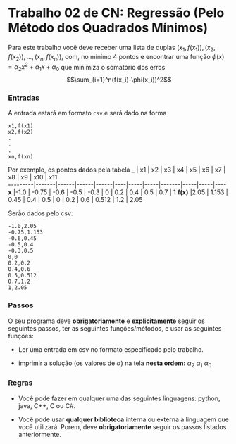 # Trabalho 02 de CN: Regressão (Pelo Método dos Quadrados Mínimos)

Para este trabalho você deve receber uma lista de duplas $(x_1, f(x_1)), (x_2, f(x_2)), ..., (x_n, f(x_n))$, com, no mínimo 4 pontos e encontrar uma função $\phi(x) = \alpha_2x^2 + \alpha_1x + \alpha_0$ que minimiza o somatório dos erros
$$\sum_{i=1}^n(f(x_i)-\phi(x_i))^2$$

### Entradas

A entrada estará em formato `csv` e será dado na forma
```
x1,f(x1)
x2,f(x2)
.
.
.
xn,f(xn)
```

Por exemplo, os pontos dados pela tabela
_        |  x1 |   x2  |   x3 |   x4 |   x5 | x6 | x7  | x8  |  x9   | x10 | x11  
---------|-------|------|------|------|----|-----|-----|-------|-----|-----|----
**x**    |-1.0 | -0.75 | -0.6 | -0.5 | -0.3 |  0 | 0.2 | 0.4 | 0.5   | 0.7 | 1
**f(x)** |2.05 | 1.153 | 0.45 |  0.4 |  0.5 |  0 | 0.2 | 0.6 | 0.512 | 1.2 | 2.05

Serão dados pelo csv:
```
-1.0,2.05
-0.75,1.153
-0.6,0.45
-0.5,0.4
-0.3,0.5
0,0
0.2,0.2
0.4,0.6
0.5,0.512
0.7,1.2
1,2.05
```

### Passos

O seu programa deve **obrigatoriamente** e **explicitamente** seguir os seguintes passos, ter as seguintes funções/métodos, e usar as seguintes funções:

 - Ler uma entrada em csv no formato especificado pelo trabalho.

 - imprimir a solução (os valores de $\alpha$) na tela **nesta ordem:** $\alpha_2$ $\alpha_1$ $\alpha_0$


### Regras

 - Você pode fazer em qualquer uma das seguintes linguagens: python, java, C++, C ou C#.

 - Você pode usar **qualquer biblioteca** interna ou externa à linguagem que você utilizará. Porem, deve **obrigatoriamente** seguir os passos listados anteriormente.
